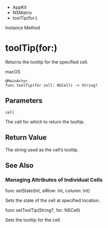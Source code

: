 

- AppKit
- NSMatrix
-  toolTip(for:) 

Instance Method

# toolTip(for:)

Returns the tooltip for the specified cell.

macOS

``` source
@MainActor
func toolTip(for cell: NSCell) -> String?
```

## Parameters 

`cell`  

The cell for which to return the tooltip.

## Return Value

The string used as the cell’s tooltip.

## See Also

### Managing Attributes of Individual Cells

func setState(Int, atRow: Int, column: Int)

Sets the state of the cell at specified location.

func setToolTip(String?, for: NSCell)

Sets the tooltip for the cell.

